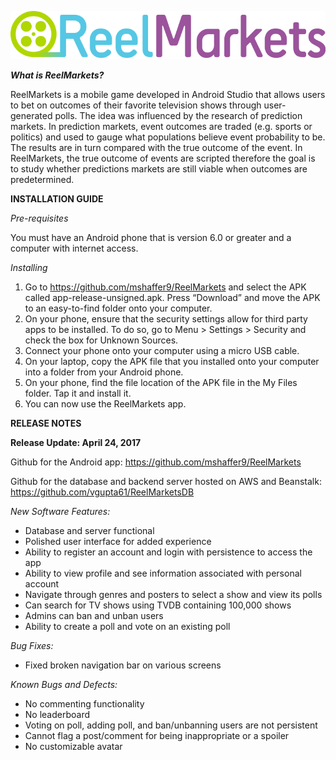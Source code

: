 ![alt text][logo]

[logo]: https://github.com/mshaffer9/ReelMarkets/blob/master/app/src/main/res/drawable/logo_opt1.png


**_What is ReelMarkets?_**

ReelMarkets is a mobile game developed in Android Studio that allows users to bet on outcomes of their favorite television shows through user-generated polls. The idea was influenced by the research of prediction markets. In prediction markets, event outcomes are traded (e.g. sports or politics) and used to gauge what populations believe event probability to be. The results are in turn compared with the true outcome of the event. In ReelMarkets, the true outcome of events are scripted therefore the goal is to study whether predictions markets are still viable when outcomes are predetermined.

**INSTALLATION GUIDE**

_Pre-requisites_

You must have an Android phone that is version 6.0 or greater and a computer with internet access.

_Installing_

1. Go to https://github.com/mshaffer9/ReelMarkets and select the APK called app-release-unsigned.apk. Press “Download” and move the APK to an easy-to-find folder onto your computer.
2. On your phone, ensure that the security settings allow for third party apps to be installed. To do so, go to Menu > Settings > Security and check the box for Unknown Sources.
3. Connect your phone onto your computer using a micro USB cable. 
4. On your laptop, copy the APK file that you installed onto your computer into a folder from your Android phone.
5. On your phone, find the file location of the APK file in the My Files folder. Tap it and install it. 
6. You can now use the ReelMarkets app.

**RELEASE NOTES**

**Release Update: April 24, 2017**

Github for the Android app: https://github.com/mshaffer9/ReelMarkets

Github for the database and backend server hosted on AWS and Beanstalk: https://github.com/vgupta61/ReelMarketsDB


_New Software Features:_
- Database and server functional
- Polished user interface for added experience 
- Ability to register an account and login with persistence to access the app
- Ability to view profile and see information associated with personal account
- Navigate through genres and posters to select a show and view its polls
- Can search for TV shows using TVDB containing 100,000 shows
- Admins can ban and unban users
- Ability to create a poll and vote on an existing poll

_Bug Fixes:_
- Fixed broken navigation bar on various screens

_Known Bugs and Defects:_
- No commenting functionality
- No leaderboard
- Voting on poll, adding poll, and ban/unbanning users are not persistent
- Cannot flag a post/comment for being inappropriate or a spoiler
- No customizable avatar

